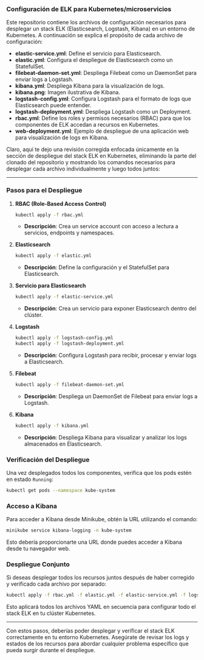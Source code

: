 ### Configuración de ELK para Kubernetes/microservicios

Este repositorio contiene los archivos de configuración necesarios para desplegar un stack ELK (Elasticsearch, Logstash, Kibana) en un entorno de Kubernetes. A continuación se explica el propósito de cada archivo de configuración:

- **elastic-service.yml**: Define el servicio para Elasticsearch.
- **elastic.yml**: Configura el despliegue de Elasticsearch como un StatefulSet.
- **filebeat-daemon-set.yml**: Despliega Filebeat como un DaemonSet para enviar logs a Logstash.
- **kibana.yml**: Despliega Kibana para la visualización de logs.
- **kibana.png**: Imagen ilustrativa de Kibana.
- **logstash-config.yml**: Configura Logstash para el formato de logs que Elasticsearch puede entender.
- **logstash-deployment.yml**: Despliega Logstash como un Deployment.
- **rbac.yml**: Define los roles y permisos necesarios (RBAC) para que los componentes de ELK accedan a recursos en Kubernetes.
- **web-deployment.yml**: Ejemplo de despliegue de una aplicación web para visualización de logs en Kibana.

Claro, aquí te dejo una revisión corregida enfocada únicamente en la sección de despliegue del stack ELK en Kubernetes, eliminando la parte del clonado del repositorio y mostrando los comandos necesarios para desplegar cada archivo individualmente y luego todos juntos:

---


### Pasos para el Despliegue

1. **RBAC (Role-Based Access Control)**
   
   ```bash
   kubectl apply -f rbac.yml
   ```

   - **Descripción**: Crea un service account con acceso a lectura a servicios, endpoints y namespaces.

2. **Elasticsearch**

   ```bash
   kubectl apply -f elastic.yml
   ```

   - **Descripción**: Define la configuración y el StatefulSet para Elasticsearch.

3. **Servicio para Elasticsearch**

   ```bash
   kubectl apply -f elastic-service.yml
   ```

   - **Descripción**: Crea un servicio para exponer Elasticsearch dentro del clúster.

4. **Logstash**

   ```bash
   kubectl apply -f logstash-config.yml
   kubectl apply -f logstash-deployment.yml
   ```

   - **Descripción**: Configura Logstash para recibir, procesar y enviar logs a Elasticsearch.

5. **Filebeat**

   ```bash
   kubectl apply -f filebeat-daemon-set.yml
   ```

   - **Descripción**: Despliega un DaemonSet de Filebeat para enviar logs a Logstash.

6. **Kibana**

   ```bash
   kubectl apply -f kibana.yml
   ```

   - **Descripción**: Despliega Kibana para visualizar y analizar los logs almacenados en Elasticsearch.

### Verificación del Despliegue

Una vez desplegados todos los componentes, verifica que los pods estén en estado `Running`:

```bash
kubectl get pods --namespace kube-system
```

### Acceso a Kibana

Para acceder a Kibana desde Minikube, obtén la URL utilizando el comando:

```bash
minikube service kibana-logging -n kube-system
```

Esto debería proporcionarte una URL donde puedes acceder a Kibana desde tu navegador web.

### Despliegue Conjunto

Si deseas desplegar todos los recursos juntos después de haber corregido y verificado cada archivo por separado:

```bash
kubectl apply -f rbac.yml -f elastic.yml -f elastic-service.yml -f logstash-config.yml -f logstash-deployment.yml -f filebeat-daemon-set.yml -f kibana.yml
```

Esto aplicará todos los archivos YAML en secuencia para configurar todo el stack ELK en tu clúster Kubernetes.

---

Con estos pasos, deberías poder desplegar y verificar el stack ELK correctamente en tu entorno Kubernetes. Asegúrate de revisar los logs y estados de los recursos para abordar cualquier problema específico que pueda surgir durante el despliegue.


